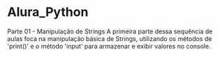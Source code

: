 # Alura_Python
Parte 01 - Manipulação de Strings
A primeira parte dessa sequência de aulas foca na manipulação básica de Strings, utilizando os métodos de 'print()'
e o método 'input' para armazenar e exibir valores no console.
